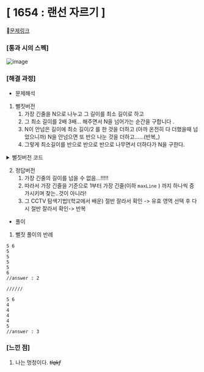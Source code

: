 #  **[ 1654 : 랜선 자르기 ]**


🔗[문제링크](https://www.acmicpc.net/problem/1654)

###  **[통과 시의 스펙]**
![image](https://github.com/user-attachments/assets/2f7d95bd-c2fa-43be-90dd-52aef1387385)





### **[해결 과정]**

- 문제해석
1. 뻘짓버전
   1. 가장 긴줄을  N으로 나누고 그 길이를 최소 길이로 하고
   2. 그 최소 길이를 2배 3배... 해주면서 N을 넘어가는 순간을 구합니다 .
   3. N이 안넘은 길이에  최소 길이/2 를 한 것을  더하고 (아까 온전히 다 더했을때 넘었으니까)  N을  안넘으면 또  반으 나눈 것을 더하고......(반복_)
   4. 그렇게 최소길이를 반으로 반으로 반으로 나무면서 더하다가 N을 구한다.
<details>
<summary> 뻘짓버전 코드  </summary>

<!-- summary 아래 한칸 공백 두어야함 -->
```
#include "bits/stdc++.h"
using namespace std;

int K, N;//이미 가지고 있는 랜선의 개수 K, 그리고 필요한 랜선의 개수 N
vector<long long int> arrLine;// 이미 가지고 있는 랜선의 길이

int FindLength(long long int& minLength, long long int& maxLength, long long int& tmpLength)
{
	long long int  maxLen = 0;

	while (true)
	{
		int minNum = 0;
		minLength += tmpLength;

		for (int i = 0; i < K; i++)
		{
			minNum += arrLine[i] / minLength;
		}

		if (minNum < N)
		{
			maxLen = minLength;

			maxLength = minLength;
			minLength -= tmpLength;

			tmpLength = tmpLength / 2;

			break;
		}
		else
		{
			tmpLength = tmpLength / 2;
			if (tmpLength <= 1)
			{
				break;
			}

		}
	}

	return tmpLength;
}

int main()
{
	scanf("%d %d", &K, &N);
	long long int answer = 0;

	arrLine.resize(K, 0);
	for (int i = 0; i < K; i++)
	{
		long long int a;
		scanf("%lld", &a);
		arrLine[i] = a;
	}

	sort(arrLine.begin(), arrLine.end());

	if ((N == K) && (arrLine[K - 1] == arrLine[0]))
	{
		answer = arrLine[0];
		printf("%lld", answer);
	}
	else
	{
		long long int smallLength = arrLine[K - 1] / N;
		long long int minLength = 0;
		long long int maxLength = 0;
		if (smallLength == 0)
		{
			printf("0");
		}
		else
		{
			while (true)
			{
				int minNum = 0;
				minLength += smallLength;

				for (int i = 0; i < K; i++)
				{
					minNum += arrLine[i] / minLength;
				}

				if (minNum < N)
				{
					maxLength = minLength;
					break;
				}
			}

			maxLength = minLength;
			minLength -= smallLength;

			long long int tmpLength = smallLength / 2;

			while (tmpLength >= 1)
			{
				tmpLength = FindLength(minLength, maxLength, tmpLength);
			}

			answer = minLength;
			printf("%lld", answer);
		}
	}
}
```
</details>

  
2. 정답버전
   1. 가장 긴줄의 길이를 넘을 수 없음...!!!!!
   2. 따라서 가장 긴줄을 기준으로 1부터 가장 긴줄(이하 ```maxLine``` ) 까지 하나씩 증가시키며 찾는..것이 아니라!
   3. 그 CCTV 탐색기법!(학교에서 배운) 절반 잘라서 확인 -> 유효 영역 선택 후 다시 절반 잘라서 확인->  반복
  


- 풀이
1. 뻘짓 풀이의 반례
```
5 6
5
5
5
5
6
//answer : 2

//////

5 6
4
4
4
4
5
//answer : 3
```




### **[느낀 점]**
1. 나는 멍청이다. _~~tlqkf~~_


